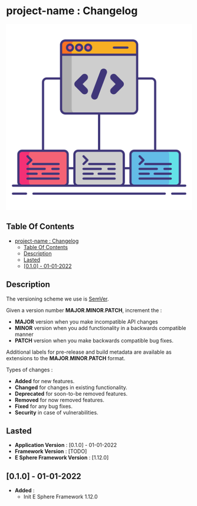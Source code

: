# project-name : Changelog

![Icon](./icon.png)

## Table Of Contents

- [project-name : Changelog](#project-name--changelog)
  - [Table Of Contents](#table-of-contents)
  - [Description](#description)
  - [Lasted](#lasted)
  - [\[0.1.0\] - 01-01-2022](#010---01-01-2022)

## Description

The versioning scheme we use is [SemVer](http://semver.org/).

Given a version number **MAJOR**.**MINOR**.**PATCH**, increment the :

- **MAJOR** version when you make incompatible API changes
- **MINOR** version when you add functionality in a backwards compatible manner
- **PATCH** version when you make backwards compatible bug fixes.

Additional labels for pre-release and build metadata are available as extensions to the **MAJOR**.**MINOR**.**PATCH** format.

Types of changes :

- **Added** for new features.
- **Changed** for changes in existing functionality.
- **Deprecated** for soon-to-be removed features.
- **Removed** for now removed features.
- **Fixed** for any bug fixes.
- **Security** in case of vulnerabilities.

## Lasted

- **Application Version** : [0.1.0] - 01-01-2022
- **Framework Version** : [TODO]
- **E Sphere Framework Version** : [1.12.0]

## [0.1.0] - 01-01-2022

- **Added** :
  - Init E Sphere Framework 1.12.0
